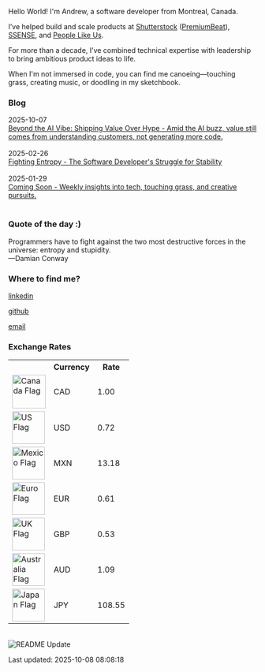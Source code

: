 
<p>Hello World! I'm Andrew, a software developer from Montreal, Canada.</p>

<p>I’ve helped build and scale products at <a href="https://www.shutterstock.com" target="_blank">Shutterstock</a> (<a href="https://www.premiumbeat.com" target="_blank">PremiumBeat</a>), <a href="https://www.ssense.com" target="_blank">SSENSE</a>, and <a href="https://www.peoplelikeus.ca" target="_blank">People Like Us</a>.</p>

<p>For more than a decade, I’ve combined technical expertise with leadership to bring ambitious product ideas to life.</p>

<p> When I'm not immersed in code, you can find me canoeing—touching grass, creating music, or doodling in my sketchbook.</p>

<h3>Blog</h3>
 2025-10-07
<br />
<a href="https://www.apl.directory/blog/beyond-the-ai-vibe" target="_blank">
Beyond the AI Vibe: Shipping Value Over Hype - Amid the AI buzz, value still comes from understanding customers, not generating more code.</a>
<br />
<br />
 2025-02-26
<br />
<a href="https://www.apl.directory/blog/fighting-entropy" target="_blank">
Fighting Entropy - The Software Developer's Struggle for Stability</a>
<br />
<br />
 2025-01-29
<br />
<a href="https://www.apl.directory/blog/coming-soon" target="_blank">
Coming Soon - Weekly insights into tech, touching grass, and creative pursuits.</a>
<br />
<br />

<h3>Quote of the day :)</h3>
<text
  >Programmers have to fight against the two most destructive forces in the universe: entropy and stupidity.<br />
  —Damian Conway</text
>
<h3>Where to find me?</h3>
<p>
  
  <a href="https://www.linkedin.com/in/andrewperks" target="_blank">linkedin</a><br />
  
  <a href="https://github.com/apl9000" target="_blank">github</a><br />
  
  <a href="mailto:ceo@apl.directory" target="_blank">email</a><br />
  
</p>
<h3>Exchange Rates</h3>
<table>
  <tr>
    <th></th>
    <th>Currency</th>
    <th>Rate</th>
    <!-- <th>YTD % Change </th> -->
  </tr>
  <tr>
    <td>
      <img
        alt="Canada Flag"
        width="68"
        src="https://upload.wikimedia.org/wikipedia/commons/thumb/d/d9/Flag_of_Canada_%28Pantone%29.svg/2880px-Flag_of_Canada_%28Pantone%29.svg.png"
      />
    </td>
    <td>CAD</td>
    <td>1.00</td>
  </tr>
  <tr>
    <td>
      <img
        alt="US Flag"
        width="66"
        src="https://upload.wikimedia.org/wikipedia/en/thumb/a/a4/Flag_of_the_United_States.svg/1600px-Flag_of_the_United_States.svg.png?20151118161041"
      />
    </td>
    <td>USD</td>
    <td>0.72</td>
  </tr>
  <tr>
    <td>
      <img
        alt="Mexico Flag"
        width="66"
        src="https://upload.wikimedia.org/wikipedia/commons/thumb/f/fc/Flag_of_Mexico.svg/2560px-Flag_of_Mexico.svg.png"
      />
    </td>
    <td>MXN</td>
    <td>13.18</td>
  </tr>
  <tr>
    <td>
      <img
        alt="Euro Flag"
        width="66"
        src="https://upload.wikimedia.org/wikipedia/commons/thumb/b/b7/Flag_of_Europe.svg/2560px-Flag_of_Europe.svg.png"
      />
    </td>
    <td>EUR</td>
    <td>0.61</td>
  </tr>
  <tr>
    <td>
      <img
        alt="UK Flag"
        width="66"
        src="https://upload.wikimedia.org/wikipedia/en/thumb/a/ae/Flag_of_the_United_Kingdom.svg/1920px-Flag_of_the_United_Kingdom.svg.png"
      />
    </td>
    <td>GBP</td>
    <td>0.53</td>
  </tr>
  <tr>
    <td>
      <img
        alt="Australia Flag"
        width="66"
        src="https://upload.wikimedia.org/wikipedia/commons/thumb/8/88/Flag_of_Australia_%28converted%29.svg/2560px-Flag_of_Australia_%28converted%29.svg.png"
      />
    </td>
    <td>AUD</td>
    <td>1.09</td>
  </tr>
  <tr>
    <td>
      <img
        alt="Japan Flag"
        width="66"
        src="https://upload.wikimedia.org/wikipedia/en/thumb/9/9e/Flag_of_Japan.svg/1920px-Flag_of_Japan.svg.png"
      />
    </td>
    <td>JPY</td>
    <td>108.55</td>
  </tr>
</table>
<br />
<img
  alt="README Update"
  src="https://github.com/apl9000/apl9000/actions/workflows/readme_update.yaml/badge.svg"
/>
<p>Last updated: 2025-10-08 08:08:18</p>

